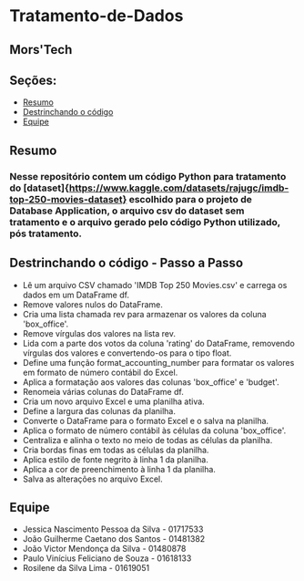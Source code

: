 # Tratamento-de-Dados
## Mors'Tech

## Seções:
- [Resumo](#Resumo)
- [Destrinchando o código](#Destrinchando-o-código)
- [Equipe](#equipe)



## Resumo
### Nesse repositório contem um código Python para tratamento do [dataset]{https://www.kaggle.com/datasets/rajugc/imdb-top-250-movies-dataset} escolhido para o projeto de Database Application, o arquivo csv do dataset sem tratamento e o arquivo gerado pelo código Python utilizado, pós tratamento.

## Destrinchando o código - Passo a Passo

* Lê um arquivo CSV chamado 'IMDB Top 250 Movies.csv' e carrega os dados em um DataFrame df.
* Remove valores nulos do DataFrame.
* Cria uma lista chamada rev para armazenar os valores da coluna 'box_office'.
* Remove vírgulas dos valores na lista rev.
* Lida com a parte dos votos da coluna 'rating' do DataFrame, removendo vírgulas dos valores e convertendo-os para o tipo float.
* Define uma função format_accounting_number para formatar os valores em formato de número contábil do Excel.
* Aplica a formatação aos valores das colunas 'box_office' e 'budget'.
* Renomeia várias colunas do DataFrame df.
* Cria um novo arquivo Excel e uma planilha ativa.
* Define a largura das colunas da planilha.
* Converte o DataFrame para o formato Excel e o salva na planilha.
* Aplica o formato de número contábil às células da coluna 'box_office'.
* Centraliza e alinha o texto no meio de todas as células da planilha.
* Cria bordas finas em todas as células da planilha.
* Aplica estilo de fonte negrito à linha 1 da planilha.
* Aplica a cor de preenchimento à linha 1 da planilha.
* Salva as alterações no arquivo Excel.

## Equipe

* Jessica Nascimento Pessoa da Silva - 01717533
* João Guilherme Caetano dos Santos - 01481382
* João Victor Mendonça da Silva - 01480878
* Paulo Vinícius Feliciano de Souza - 01618133
* Rosilene da Silva Lima - 01619051